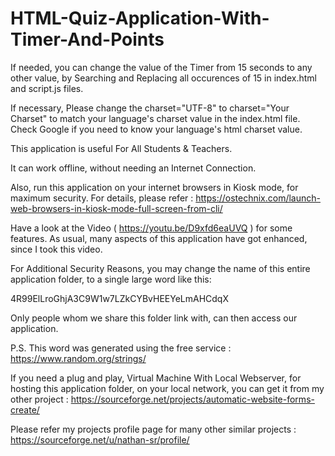 # HTML-Quiz-Application-With-Timer-And-Points

If needed, you can change the value of the Timer from 15 seconds to any other value, by Searching and Replacing all occurences of 15 in index.html and script.js files.

If necessary, Please change the charset="UTF-8" to charset="Your Charset" to match your language's charset value in the index.html file. Check Google if you need to know your language's html charset value.

This application is useful For All Students & Teachers.

It can work offline, without needing an Internet Connection.

Also, run this application on your internet browsers in Kiosk mode, for maximum security. For details, please refer : https://ostechnix.com/launch-web-browsers-in-kiosk-mode-full-screen-from-cli/

Have a look at the Video ( https://youtu.be/D9xfd6eaUVQ ) for some features. As usual, many aspects of this application have got enhanced, since I took this video.


For Additional Security Reasons, you may change the name of this entire application folder, to a single large word like this:

4R99ElLroGhjA3C9W1w7LZkCYBvHEEYeLmAHCdqX

Only people whom we share this folder link with, can then access our application.

P.S. This word was generated using the free service : https://www.random.org/strings/


If you need a plug and play, Virtual Machine With Local Webserver, for hosting this application folder, on your local network, you can get it from my other project : https://sourceforge.net/projects/automatic-website-forms-create/


Please refer my projects profile page for many other similar projects : https://sourceforge.net/u/nathan-sr/profile/

